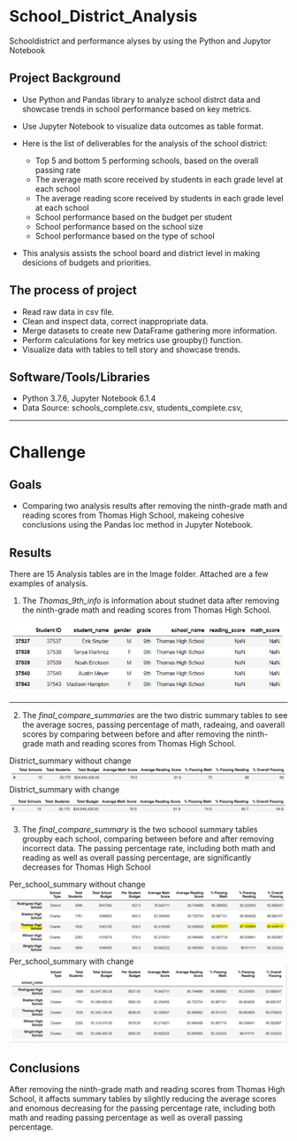 # School_District_Analysis
Schooldistrict and performance alyses by using the Python and Jupytor Notebook

## Project Background


* Use Python and Pandas library to analyze school distrct data and showcase trends in school performance based on key metrics.
* Use Jupyter Notebook to visualize data outcomes as table format.
* Here is the list of deliverables for the analysis of the school district:

    - Top 5 and bottom 5 performing schools, based on the overall passing rate
    - The average math score received by students in each grade level at each school
    - The average reading score received by students in each grade level at each school
    - School performance based on the budget per student
    - School performance based on the school size 
    - School performance based on the type of school

* This analysis assists the school board and district level in making desicions of budgets and priorities.

## The process of project

* Read raw data in csv file.
* Clean and inspect data, correct inappropriate data.
* Merge datasets to create new DataFrame gathering more information.
* Perform calculations for key metrics use groupby() function.
* Visualize data with tables to tell story and showcase trends.

## Software/Tools/Libraries
* Python 3.7.6, Jupyter Notebook 6.1.4
* Data Source: schools_complete.csv, students_complete.csv, 

----------------------

# Challenge

## Goals

* Comparing two analysis results after removing the ninth-grade math and reading scores from Thomas High School, makeing cohesive conclusions using the Pandas loc method in Jupyter Notebook.


## Results

There are 15 Analysis tables are in the Image folder. Attached are a few examples of analysis. 

1. The *Thomas_9th_info* is information about studnet data after removing the ninth-grade math and reading scores from Thomas High School.

![Thomas_9th_info](/Images/cleaned_Thomas_9th.PNG)

-----------------------

2. The *final_compare_summaries* are the two distric summary tables to see the average socres, passing percentage of math, radeaing, and oaverall scores by comparing between before and after removing the ninth-grade math and reading scores from Thomas High School.

District_summary without change
![final_compare_summaries I](/Images/original_distric_summary.PNG)
District_summary with change
![final_compare_summaries I](/Images/cleaned_distric_summary.PNG)

3. The *final_compare_summary* is the two schoool summary tables groupby each school, comparing between before and after removing incorrect data. The passing percentage rate, including both math and reading as well as overall passing percentage, are significantly decreases for Thomas High School

Per_school_summary without change
![final_compare_summary I](/Images/original_per_school_summary.PNG)
Per_school_summary with change
![final_compare_summary I](/Images/cleaned_per_school_summary.PNG)

## Conclusions

After removing the ninth-grade math and reading scores from Thomas High School, it affacts summary tables by slightly reducing the average scores and enomous decreasing for the passing percentage rate, including both math and reading passing percentage as well as overall passing percentage.
